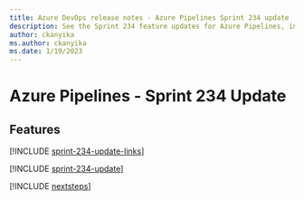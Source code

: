 ```yaml
---
title: Azure DevOps release notes - Azure Pipelines Sprint 234 update
description: See the Sprint 234 feature updates for Azure Pipelines, including next steps.
author: ckanyika
ms.author: ckanyika
ms.date: 1/19/2023
---
```


# Azure Pipelines - Sprint 234 Update

## Features

[!INCLUDE [sprint-234-update-links](../includes/pipelines/sprint-234-update-links.md)]

[!INCLUDE [sprint-234-update](../includes/pipelines/sprint-234-update.md)]

[!INCLUDE [nextsteps](../includes/nextsteps.md)]